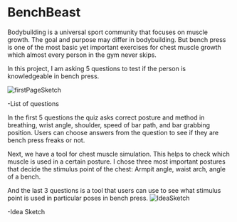 # BenchBeast
Bodybuilding is a universal sport community that focuses on muscle growth. The goal and purpose may differ in bodybuilding. But bench press is one of the most basic yet important exercises for chest muscle growth which almost every person in the gym never skips. 

In this project, I am asking 5 questions to test if the person is knowledgeable in bench press.

 ![firstPageSketch](https://user-images.githubusercontent.com/89341312/168734671-9c15adcd-5e17-4849-be0c-b5af9a6b0741.jpeg)

-List of questions

 In the first 5 questions the quiz asks correct posture and method in breathing, wrist angle, shoulder, speed of bar path, and bar grabbing position. Users can choose answers from the question to see if they are bench press freaks or not.
 
 
 Next, we have a tool for chest muscle simulation. This helps to check which muscle is used in a certain posture. I chose three most important postures that decide the stimulus point of the chest: Armpit angle, waist arch, angle of a bench.



And the last 3 questions is a tool that users can use to see what stimulus point is used in particular poses in bench press.
![IdeaSketch](https://user-images.githubusercontent.com/89341312/168734463-b71c365c-6eb4-40e9-ac64-efece74ae3fa.jpeg)

-Idea Sketch
  

